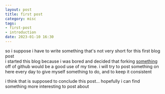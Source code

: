 ```yaml
---
layout: post
title: first post
category: misc
tags:
- first-post
- introduction
date: 2023-01-10 16:30
---
```

so i suppose i have to write something that's not very short for this first blog post <br />
i started this blog because i was bored and decided that forking [something](https://github.com/zivong/zivong.github.io) off of github would be a good use of my time. i will try to post something on here every day to give myself something to do, and to keep it consistent <br />

i think that is supposed to conclude this post... hopefully i can find something more interesting to post about
